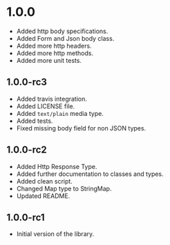 # 1.0.0

- Added http body specifications.
- Added Form and Json body class.
- Added more http headers.
- Added more http methods.
- Added more unit tests.

## 1.0.0-rc3

- Added travis integration.
- Added LICENSE file.
- Added `text/plain` media type.
- Added tests.
- Fixed missing body field for non JSON types.

## 1.0.0-rc2

- Added Http Response Type.
- Added further documentation to classes and types.
- Added clean script.
- Changed Map<string> type to StringMap.
- Updated README.

## 1.0.0-rc1

- Initial version of the library.
